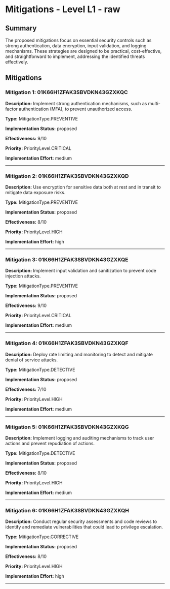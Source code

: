 # Mitigations - Level L1 - raw

## Summary

The proposed mitigations focus on essential security controls such as strong authentication, data encryption, input validation, and logging mechanisms. These strategies are designed to be practical, cost-effective, and straightforward to implement, addressing the identified threats effectively.

## Mitigations

### Mitigation 1: 01K66H1ZFAK3SBVDKN43GZXKQC

**Description:** Implement strong authentication mechanisms, such as multi-factor authentication (MFA), to prevent unauthorized access.

**Type:** MitigationType.PREVENTIVE

**Implementation Status:** proposed

**Effectiveness:** 9/10

**Priority:** PriorityLevel.CRITICAL

**Implementation Effort:** medium

---

### Mitigation 2: 01K66H1ZFAK3SBVDKN43GZXKQD

**Description:** Use encryption for sensitive data both at rest and in transit to mitigate data exposure risks.

**Type:** MitigationType.PREVENTIVE

**Implementation Status:** proposed

**Effectiveness:** 8/10

**Priority:** PriorityLevel.HIGH

**Implementation Effort:** high

---

### Mitigation 3: 01K66H1ZFAK3SBVDKN43GZXKQE

**Description:** Implement input validation and sanitization to prevent code injection attacks.

**Type:** MitigationType.PREVENTIVE

**Implementation Status:** proposed

**Effectiveness:** 9/10

**Priority:** PriorityLevel.CRITICAL

**Implementation Effort:** medium

---

### Mitigation 4: 01K66H1ZFAK3SBVDKN43GZXKQF

**Description:** Deploy rate limiting and monitoring to detect and mitigate denial of service attacks.

**Type:** MitigationType.DETECTIVE

**Implementation Status:** proposed

**Effectiveness:** 7/10

**Priority:** PriorityLevel.HIGH

**Implementation Effort:** medium

---

### Mitigation 5: 01K66H1ZFAK3SBVDKN43GZXKQG

**Description:** Implement logging and auditing mechanisms to track user actions and prevent repudiation of actions.

**Type:** MitigationType.DETECTIVE

**Implementation Status:** proposed

**Effectiveness:** 8/10

**Priority:** PriorityLevel.HIGH

**Implementation Effort:** medium

---

### Mitigation 6: 01K66H1ZFAK3SBVDKN43GZXKQH

**Description:** Conduct regular security assessments and code reviews to identify and remediate vulnerabilities that could lead to privilege escalation.

**Type:** MitigationType.CORRECTIVE

**Implementation Status:** proposed

**Effectiveness:** 8/10

**Priority:** PriorityLevel.HIGH

**Implementation Effort:** high

---


